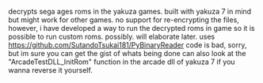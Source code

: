 decrypts sega ages roms in the yakuza games. built with yakuza 7 in mind but might work for other games. 
no support for re-encrypting the files, however, i have developed a way to run the decrypted roms in game so it is possible to run custom roms. possibly. will elaborate later.
uses https://github.com/SutandoTsukai181/PyBinaryReader
code is bad, sorry, but im sure you can get the gist of whats being done
can also look at the "ArcadeTestDLL_InitRom" function in the arcade dll of yakuza 7 if you wanna reverse it yourself.
